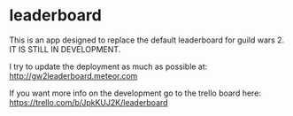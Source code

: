 # leaderboard

This is an app designed to replace the default leaderboard for guild wars 2. IT IS STILL IN DEVELOPMENT.

I try to update the deployment as much as possible at: http://gw2leaderboard.meteor.com

If you want more info on the development go to the trello board here: https://trello.com/b/JpkKUJ2K/leaderboard
